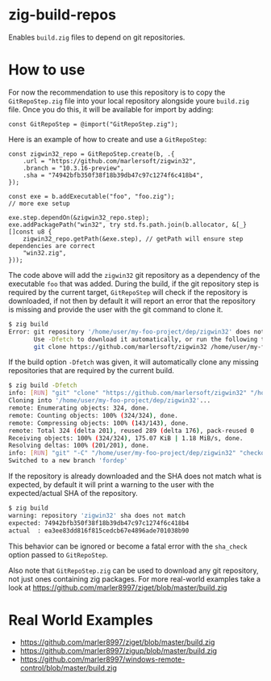 # zig-build-repos

Enables `build.zig` files to depend on git repositories.

# How to use

For now the recommendation to use this repository is to copy the `GitRepoStep.zig` file into your local repository alongside youre `build.zig` file.  Once you do this, it will be available for import by adding:

```zig
const GitRepoStep = @import("GitRepoStep.zig");
```

Here is an example of how to create and use a `GitRepoStep`:

```zig
const zigwin32_repo = GitRepoStep.create(b, .{
    .url = "https://github.com/marlersoft/zigwin32",
    .branch = "10.3.16-preview",
    .sha = "74942bfb350f38f18b39db47c97c1274f6c418b4",
});

const exe = b.addExecutable("foo", "foo.zig");
// more exe setup

exe.step.dependOn(&zigwin32_repo.step);
exe.addPackagePath("win32", try std.fs.path.join(b.allocator, &[_}[]const u8 {
    zigwin32_repo.getPath(&exe.step), // getPath will ensure step dependencies are correct
    "win32.zig",
}));
```

The code above will add the `zigwin32` git repository as a dependency of the executable `foo` that was added.  During the build, if the git repository step is required by the current target, `GitRepoStep` will check if the repository is downloaded, if not then by default it will report an error that the repository is missing and provide the user with the git command to clone it.

```sh
$ zig build
Error: git repository '/home/user/my-foo-project/dep/zigwin32' does not exist
       Use -Dfetch to download it automatically, or run the following to clone it:
       git clone https://github.com/marlersoft/zigwin32 /home/user/my-foo-project/dep/zigwin32 && git -C /home/user/my-foo-project/dep/zigwin32 checkout 74942bfb350f38f18b39db47c97c1274f6c418b4 -b fordep
```

If the build option `-Dfetch` was given, it will automatically clone any missing repositories that are required by the current build.

```sh
$ zig build -Dfetch
info: [RUN] "git" "clone" "https://github.com/marlersoft/zigwin32" "/home/user/my-foo-project/dep/zigwin32"
Cloning into '/home/user/my-foo-project/dep/zigwin32'...
remote: Enumerating objects: 324, done.        
remote: Counting objects: 100% (324/324), done.        
remote: Compressing objects: 100% (143/143), done.        
remote: Total 324 (delta 201), reused 289 (delta 176), pack-reused 0        
Receiving objects: 100% (324/324), 175.07 KiB | 1.18 MiB/s, done.
Resolving deltas: 100% (201/201), done.
info: [RUN] "git" "-C" "/home/user/my-foo-project/dep/zigwin32" "checkout" "74942bfb350f38f18b39db47c97c1274f6c418b4" "-b" "fordep"
Switched to a new branch 'fordep'

```

If the repository is already downloaded and the SHA does not match what is expected, by default it will print a warning to the user with the expected/actual SHA of the repository.

```sh
$ zig build
warning: repository 'zigwin32' sha does not match
expected: 74942bfb350f38f18b39db47c97c1274f6c418b4
actual  : ea3ee83dd816f815cedcb67e4896ade701038b90

```

This behavior can be ignored or become a fatal error with the `sha_check` option passed to `GitRepoStep`.

Also note that `GitRepoStep.zig` can be used to download any git repository, not just ones containing zig packages.  For more real-world examples take a look at https://github.com/marler8997/ziget/blob/master/build.zig

# Real World Examples

* https://github.com/marler8997/ziget/blob/master/build.zig
* https://github.com/marler8997/zigup/blob/master/build.zig
* https://github.com/marler8997/windows-remote-control/blob/master/build.zig

